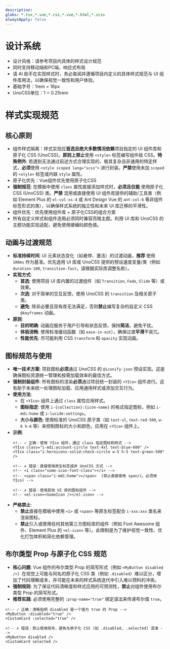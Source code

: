 ```yaml
---
description:
globs: *.tsx,*.vue,*.css,*.vue,*.html,*.scss
alwaysApply: false
---
```

# 设计系统
- 设计风格：请参考项目内具体的样式设计规范
- 同时支持移动端和PC端，响应式布局
- 请 AI 助手在实现样式时，务必查阅并遵循项目内定义的具体样式规范与 UI 组件库用法，以确保视觉一致性和用户体验。
- 基础字号：1rem = 16px
- UnoCSS单位：1 = 0.25rem

# 样式实现规范

## 核心原则
- 组件样式隔离：样式实现应**首选且绝大多数情况依赖**项目指定的 UI 组件库和原子化 CSS (UnoCSS)。**原则上禁止**使用 `<style>` 标签编写组件级 CSS。**特殊例外**: 若遇到无法通过前述方式合理实现的、极其复杂且非通用的特定样式，**必须**使用 `<style scoped lang="scss">` 进行封装。**严禁**使用未加 `scoped` 的 `<style>` 标签或内联 `style` 属性。
- 原子化优先：Vue组件优先使用原子化CSS
- **强制规范**: 在模板中使用 `class` 属性直接添加样式时，**必须且仅能** 使用原子化 CSS (UnoCSS) 类。**严禁** 混用或直接使用 UI 组件库提供的辅助/工具类（例如 Element Plus 的 `el-col-xs-4` 或 Ant Design Vue 的 `ant-col-6` 等非组件标签形式的类），以确保样式系统的独立性和未来 UI 库迁移的平滑性。
- 组件优先：优先使用组件库 + 原子化CSS的组合方案
- 所有自定义样式和组件选用必须同时兼容亮暗主题。利用 UI 库和 UnoCSS 的主题功能实现适配，避免使用硬编码颜色值。

## 动画与过渡规范

- **标准持续时间**: UI 元素状态变化（如悬停、激活）的过渡动画，**推荐** 使用 `100ms` 作为基准。优先选用 UI 库或 UnoCSS 提供的预设速度变量/类（例如 `duration-100`, `transition-fast`，请根据实际库调整名称）。
- **实现方式**:
    - **首选**: 使用项目 UI 库内置的过渡组件（如 `Transition`, `Fade`, `Slide` 等）或效果。
    - **次选**: 对于简单的交互反馈，使用 UnoCSS 的 `transition` 及相关原子类。
    - **避免**: 除非必要且现有库无法满足，否则**禁止**编写复杂的自定义 CSS `@keyframes` 动画。
- **原则**:
    - **目的明确**: 动画应服务于用户引导和状态反馈，保持**简洁**，避免干扰。
    - **体验流畅**: 使用标准缓动函数（如 `ease-in-out`），确保过渡**平滑**不突兀。
    - **性能优先**: 尽可能利用 CSS `transform` 和 `opacity` 实现动画。


## 图标规范与使用

- **唯一技术方案**: 项目图标**必须**通过 UnoCSS 的 `@iconify-json` 预设实现。这是确保图标资源统一管理和按需加载效率的最佳方式。
- **强制封装组件**: 所有图标的渲染**必须**通过项目统一封装的 `<YIco>` 组件进行。这有助于未来统一处理图标加载、应用通用样式或添加交互行为。
- **使用方法**:
    - 在 `<YIco>` 组件上通过 `class` 属性应用样式。
    - **图标指定**: 使用 `i-{collection}:{icon-name}` 的格式指定图标，例如 `i-mdi:home` 或 `i-lucide:settings`。
    - **大小与颜色**: 使用标准的 UnoCSS 原子类（如 `text-xl`, `text-red-500`, `w-6 h-6` 等）来控制图标的大小和颜色，应用在 `<YIco>` 组件上。
- **示例**:
    ```vue
    <!-- ✓ 正确：使用 YIco 组件，通过 class 指定图标和样式 -->
    <YIco class="i-mdi:account-circle text-4xl text-blue-600" />
    <YIco class="i-heroicons-solid:check-circle w-5 h-5 text-green-500" />

    <!-- ✗ 错误：直接使用原生标签或非 UnoCSS 方式 -->
    <!-- <i class="some-icon-font-class"></i> -->
    <!-- <span class="i-mdi:home"></span>  (禁止直接使用 span/i，必须用 YIco) -->

    <!-- ✗ 错误：使用其他 UI 库的图标组件 -->
    <!-- <el-icon><SomeIcon /></el-icon> -->
    ```
- **严格禁止**:
    - **禁止**直接在模板中使用 `<i>` 或 `<span>` 等原生标签配合 `i-xxx:xxx` 类名来渲染图标。
    - **禁止**引入或使用任何其他第三方图标库的组件（例如 Font Awesome 组件、Element Plus 的 `<el-icon>` 等）。此限制是为了维护视觉一致性、优化打包体积和简化依赖管理。

## 布尔类型 Prop 与原子化 CSS 规范

- **核心问题**: Vue 组件的布尔类型 Prop 的简写形式（例如 `<MyButton disabled />`）在视觉上可能与同名的原子化 CSS 类（例如 `.disabled`）难以区分，增加了代码理解成本，并可能在未来的样式系统迭代中引入难以预料的冲突。
- **强制规则**: 为了保证代码清晰度和样式应用的可预测性，**禁止**对组件使用布尔类型 Prop 的简写形式。
- **推荐实践**: 必须使用完整的 `:prop-name="true"` 绑定语法来传递布尔值 `true`。

```vue
<!-- ✓ 正确：清晰指明 disabled 是一个值为 true 的 Prop -->
<MyButton :disabled="true" />
<CustomCard :selected="true" />

<!-- ✗ 错误：禁止使用简写，避免与原子化 CSS (如 .disabled, .selected) 混淆 -->
<MyButton disabled />
<CustomCard selected />
```
